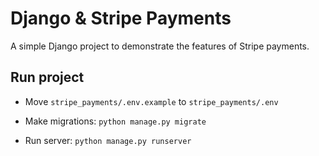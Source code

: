 # Django & Stripe Payments

A simple Django project to demonstrate the features of Stripe payments.

## Run project

* Move `stripe_payments/.env.example` to `stripe_payments/.env`

* Make migrations: `python manage.py migrate`

* Run server: `python manage.py runserver`